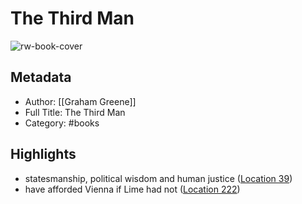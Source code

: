 # The Third Man

![rw-book-cover](https://m.media-amazon.com/images/I/81G1YmoFXJL._SY160.jpg)

## Metadata
- Author: [[Graham Greene]]
- Full Title: The Third Man
- Category: #books

## Highlights
- statesmanship, political wisdom and human justice ([Location 39](https://readwise.io/to_kindle?action=open&asin=B00Y22DQJE&location=39))
- have afforded Vienna if Lime had not ([Location 222](https://readwise.io/to_kindle?action=open&asin=B00Y22DQJE&location=222))

